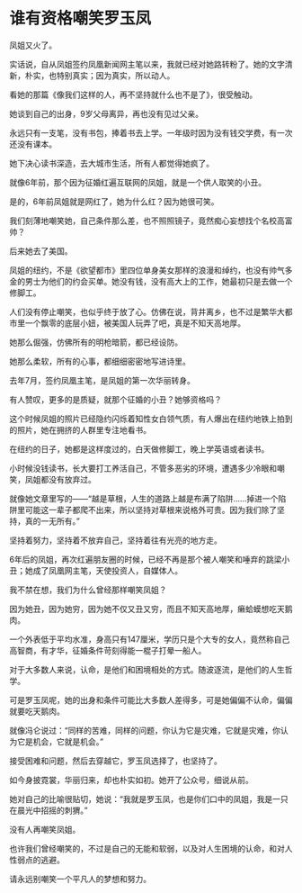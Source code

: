 # 谁有资格嘲笑罗玉凤

凤姐又火了。 

实话说，自从凤姐签约凤凰新闻网主笔以来，我就已经对她路转粉了。她的文字清新，朴实，也特别真实；因为真实，所以动人。 

看她的那篇《像我们这样的人，再不坚持就什么也不是了》，很受触动。 

她谈到自己的出身，9岁父母离异，再也没有见过父亲。 

永远只有一支笔，没有书包，捧着书去上学。一年级时因为没有钱交学费，有一次还没有课本。 

她下决心读书深造，去大城市生活，所有人都觉得她疯了。 

就像6年前，那个因为征婚红遍互联网的凤姐，就是一个供人取笑的小丑。 

是的，6年前凤姐就是网红了，她为什么红？因为她很可笑。 

我们刻薄地嘲笑她，自己条件那么差，也不照照镜子，竟然痴心妄想找个名校高富帅？ 

后来她去了美国。 

凤姐的纽约，不是《欲望都市》里四位单身美女那样的浪漫和绰约，也没有帅气多金的男士为他们的约会买单。她没有钱，没有高大上的工作，她最初只是去做一个修脚工。 

人们没有停止嘲笑，也似乎终于放了心。仿佛在说，背井离乡，也不过是繁华大都市里一个飘零的底层小妞，被美国人玩弄了吧，真是不知天高地厚。 

她那么倔强，仿佛所有的明枪暗箭，都已经设防。 

她那么柔软，所有的心事，都细细密密地写进诗里。 

去年7月，签约凤凰主笔，是凤姐的第一次华丽转身。 

有人赞叹，更多的是质疑，就那个征婚的小丑？她够资格吗？ 

这个时候凤姐的照片已经隐约闪烁着知性女白领气质，有人爆出在纽约地铁上拍到的照片，她在拥挤的人群里专注地看书。 

在纽约的日子，她都是这样度过的，白天做修脚工，晚上学英语或者读书。 

小时候没钱读书，长大要打工养活自己，不管多恶劣的环境，遭遇多少冷眼和嘲笑，凤姐都没有放弃过。 

就像她文章里写的——“越是草根，人生的道路上越是布满了陷阱……掉进一个陷阱里可能这一辈子都爬不出来，所以坚持对草根来说格外可贵。因为我们除了坚持，真的一无所有。” 

坚持着努力，坚持着不放弃自己，坚持着往有光亮的地方走。 

6年后的凤姐，再次红遍朋友圈的时候，已经不再是那个被人嘲笑和唾弃的跳梁小丑；她成了凤凰网主笔，天使投资人，自媒体人。 

我不禁在想，我们为什么曾经那样嘲笑凤姐？ 

因为她丑，因为她穷，因为她不仅又丑又穷，而且不知天高地厚，癞蛤蟆想吃天鹅肉。 

一个外表低于平均水准，身高只有147厘米，学历只是个大专的女人，竟然称自己高智商，有才华，征婚条件苛刻得能一棍子打晕一船人。 

对于大多数人来说，认命，是他们和困境相处的方式。随波逐流，是他们的人生哲学。 

可是罗玉凤呢，她的出身和条件可能比大多数人差得多，可是她偏偏不认命，偏偏就要吃天鹅肉。 

就像冯仑说过：“同样的苦难，同样的问题，你认为它是灾难，它就是灾难，你认为它是机会，它就是机会。” 

接受困难和问题，然后去穿越它，罗玉凤选择了，也坚持了。 

如今身披霓裳，华丽归来，却也朴实如初。她开了公众号，细说从前。 

她对自己的比喻很贴切，她说：“我就是罗玉凤，也是你们口中的凤姐，我是一只在晨光中招摇的刺猬。” 

没有人再嘲笑凤姐。 

也许我们曾经嘲笑的，不过是自己的无能和软弱，以及对人生困境的认命，和对人性弱点的逃避。 

请永远别嘲笑一个平凡人的梦想和努力。